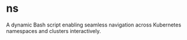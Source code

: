 # ns
A dynamic Bash script enabling seamless navigation across Kubernetes namespaces and clusters interactively.
